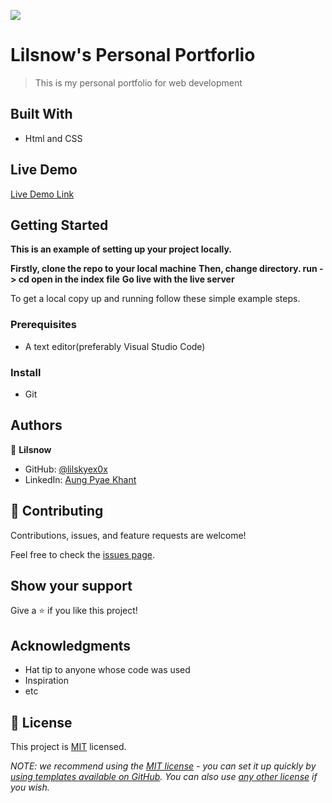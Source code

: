 ![](https://img.shields.io/badge/Microverse-blueviolet)

# Lilsnow's Personal Portforlio

> This is my personal portfolio for web development

## Built With

- Html and CSS

## Live Demo

[Live Demo Link](https://lilskyex0x.github.io/Project--My-personal-portfolio/)

## Getting Started

**This is an example of setting up your project locally.**

**Firstly, clone the repo to your local machine**
**Then, change directory. run -> cd <repo name>**
**open in the index file**
**Go live with the live server**

To get a local copy up and running follow these simple example steps.

### Prerequisites

- A text editor(preferably Visual Studio Code)

### Install

- Git

## Authors

👤 **Lilsnow**

- GitHub: [@lilskyex0x](https://github.com/lilskyex0x)
- LinkedIn: [Aung Pyae Khant](https://linkedin.com/in/aung-pyae-khant-932342251)

## 🤝 Contributing

Contributions, issues, and feature requests are welcome!

Feel free to check the [issues page](../../issues/).

## Show your support

Give a ⭐️ if you like this project!

## Acknowledgments

- Hat tip to anyone whose code was used
- Inspiration
- etc

## 📝 License

This project is [MIT](./LICENSE) licensed.

_NOTE: we recommend using the [MIT license](https://choosealicense.com/licenses/mit/) - you can set it up quickly by [using templates available on GitHub](https://docs.github.com/en/communities/setting-up-your-project-for-healthy-contributions/adding-a-license-to-a-repository). You can also use [any other license](https://choosealicense.com/licenses/) if you wish._
